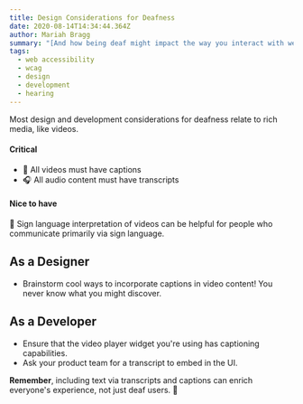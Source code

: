 ```yaml
---
title: Design Considerations for Deafness
date: 2020-08-14T14:34:44.364Z
author: Mariah Bragg
summary: "[And how being deaf might impact the way you interact with websites.]"
tags:
  - web accessibility
  - wcag
  - design
  - development
  - hearing
---
```

Most design and development considerations for deafness relate to rich media, like videos.

#### Critical

* 🎥 All videos must have captions
* 🎧 All audio content must have transcripts

#### Nice to have
🤟 Sign language interpretation of videos can be helpful for people who communicate primarily via sign language.

## As a Designer

* Brainstorm cool ways to incorporate captions in video content! You never know what you might discover.

## As a Developer

* Ensure that the video player widget you're using has captioning capabilities.
* Ask your product team for a transcript to embed in the UI.

**Remember**, including text via transcripts and captions can enrich everyone's experience, not just deaf users. 🌈